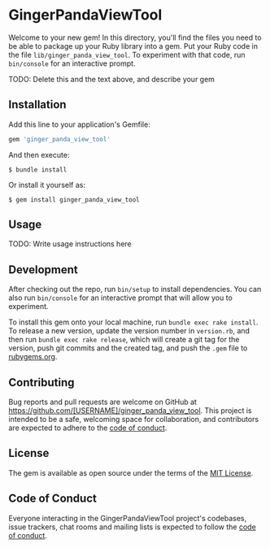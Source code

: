 # GingerPandaViewTool

Welcome to your new gem! In this directory, you'll find the files you need to be able to package up your Ruby library into a gem. Put your Ruby code in the file `lib/ginger_panda_view_tool`. To experiment with that code, run `bin/console` for an interactive prompt.

TODO: Delete this and the text above, and describe your gem

## Installation

Add this line to your application's Gemfile:

```ruby
gem 'ginger_panda_view_tool'
```

And then execute:

    $ bundle install

Or install it yourself as:

    $ gem install ginger_panda_view_tool

## Usage

TODO: Write usage instructions here

## Development

After checking out the repo, run `bin/setup` to install dependencies. You can also run `bin/console` for an interactive prompt that will allow you to experiment.

To install this gem onto your local machine, run `bundle exec rake install`. To release a new version, update the version number in `version.rb`, and then run `bundle exec rake release`, which will create a git tag for the version, push git commits and the created tag, and push the `.gem` file to [rubygems.org](https://rubygems.org).

## Contributing

Bug reports and pull requests are welcome on GitHub at https://github.com/[USERNAME]/ginger_panda_view_tool. This project is intended to be a safe, welcoming space for collaboration, and contributors are expected to adhere to the [code of conduct](https://github.com/[USERNAME]/ginger_panda_view_tool/blob/master/CODE_OF_CONDUCT.md).

## License

The gem is available as open source under the terms of the [MIT License](https://opensource.org/licenses/MIT).

## Code of Conduct

Everyone interacting in the GingerPandaViewTool project's codebases, issue trackers, chat rooms and mailing lists is expected to follow the [code of conduct](https://github.com/[USERNAME]/ginger_panda_view_tool/blob/master/CODE_OF_CONDUCT.md).
